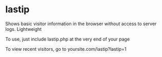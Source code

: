# lastip
Shows basic visitor information in the browser without access to server logs. Lightweight

To use, just include lastip.php at the very end of your page

To view recent visitors, go to yoursite.com/lastip?lastip=1
